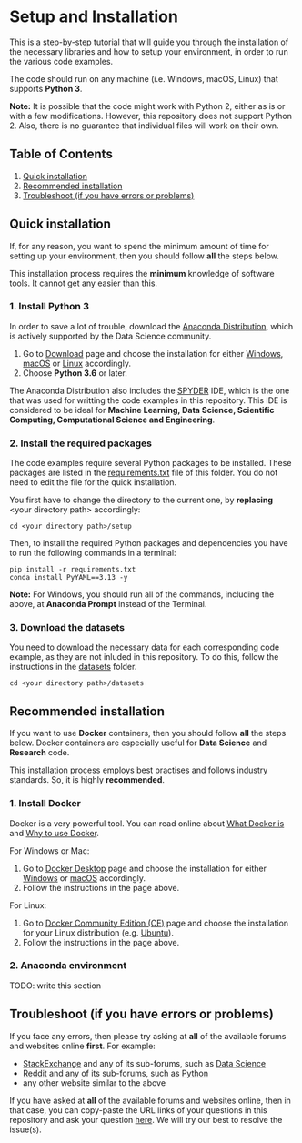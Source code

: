 # Setup and Installation

This is a step-by-step tutorial that will guide you through the installation of the necessary libraries and how to setup your environment, in order to run the various code examples.

The code should run on any machine (i.e. Windows, macOS, Linux) that supports __Python 3__.

__Note:__ It is possible that the code might work with Python 2, either as is or with a few modifications. However, this repository does not support Python 2. Also, there is no guarantee that individual files will work on their own.

## Table of Contents

1. [Quick installation](#quick-installation)
1. [Recommended installation](#recommended-installation)
1. [Troubleshoot (if you have errors or problems)](#troubleshoot-if-you-have-errors-or-problems)

## Quick installation

If, for any reason, you want to spend the minimum amount of time for setting up your environment, then you should follow __all__ the steps below.

This installation process requires the __minimum__ knowledge of software tools. It cannot get any easier than this.

### 1. Install Python 3

In order to save a lot of trouble, download the [Anaconda Distribution](https://www.anaconda.com/distribution/), which is actively supported by the Data Science community.

1. Go to [Download](https://www.anaconda.com/download/) page and choose the installation for either [Windows](https://www.anaconda.com/download/#windows), [macOS](https://www.anaconda.com/download/#macos) or [Linux](https://www.anaconda.com/download/#linux) accordingly.
1. Choose __Python 3.6__ or later.

The Anaconda Distribution also includes the [SPYDER](https://www.spyder-ide.org/) IDE, which is the one that was used for writting the code examples in this repository. This IDE is considered to be ideal for __Machine Learning, Data Science, Scientific Computing, Computational Science and Engineering__.

### 2. Install the required packages

The code examples require several Python packages to be installed. These packages are listed in the 
[requirements.txt](requirements.txt) file of this folder. You do not need to edit the file for the quick installation.

You first have to change the directory to the current one, by __replacing__ \<your directory path> accordingly:

    cd <your directory path>/setup

Then, to install the required Python packages and dependencies you have to run the following commands in a terminal:

    pip install -r requirements.txt
    conda install PyYAML==3.13 -y
    
__Note:__ For Windows, you should run all of the commands, including the above, at __Anaconda Prompt__ instead of the Terminal.

### 3. Download the datasets

You need to download the necessary data for each corresponding code example, as they are not inluded in this repository. To do this, follow the instructions in the [datasets](../datasets) folder.

    cd <your directory path>/datasets

## Recommended installation

If you want to use __Docker__ containers, then you should follow __all__ the steps below. Docker containers are especially useful for __Data Science__ and __Research__ code.

This installation process employs best practises and follows industry standards. So, it is highly __recommended__.

### 1. Install Docker

Docker is a very powerful tool. You can read online about [What Docker is](https://opensource.com/resources/what-docker) and [Why to use Docker](https://www.linode.com/docs/applications/containers/when-and-why-to-use-docker/).

For Windows or Mac:

1. Go to [Docker Desktop](https://www.docker.com/products/docker-desktop) page and choose the installation for either [Windows](https://store.docker.com/editions/community/docker-ce-desktop-windows) or [macOS](https://store.docker.com/editions/community/docker-ce-desktop-mac) accordingly.
1. Follow the instructions in the page above.

For Linux:

1. Go to [Docker Community Edition (CE)](https://docs.docker.com/install/) page and choose the installation for your Linux distribution (e.g. [Ubuntu](https://docs.docker.com/install/linux/docker-ce/ubuntu/#uninstall-docker-ce)).
1. Follow the instructions in the page above.

### 2. Anaconda environment



TODO: write this section



## Troubleshoot (if you have errors or problems)

If you face any errors, then please try asking at __all__ of the available forums and websites online __first__. For example:
- [StackExchange](https://stackexchange.com/) and any of its sub-forums, such as [Data Science](https://datascience.stackexchange.com/)
- [Reddit](https://www.reddit.com/) and any of its sub-forums, such as [Python](https://www.reddit.com/r/Python/)
- any other website similar to the above

If you have asked at __all__ of the available forums and websites online, then in that case, you can copy-paste the URL links of your questions in this repository and ask your question [here](https://github.com/kourouklides/artificial_neural_networks/issues). We will try our best to resolve the issue(s).


